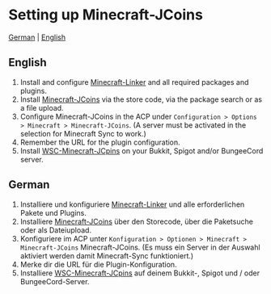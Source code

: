 # Setting up Minecraft-JCoins
[German](#German) | [English](#English)

## English
1. Install and configure [Minecraft-Linker](https://github.com/xXSchrandXx/de.xxschrandxx.wsc.minecraft-linker/blob/main/Setup.md) and all required packages and plugins.
2. Install [Minecraft-JCoins](https://www.woltlab.com/pluginstore/file/7261-minecraft-jcoins/) via the store code, via the package search or as a file upload.
3. Configure Minecraft-JCoins in the ACP under `Configuration > Options > Minecraft > Minecraft-JCoins`. (A server must be activated in the selection for Minecraft Sync to work.)
5. Remember the URL for the plugin configuration.
6. Install [WSC-Minecraft-JCpins](https://github.com/xXSchrandXx/WSC-Minecraft-JCoins/blob/main/Setup.md) on your Bukkit, Spigot and/or BungeeCord server.

## German
1. Installiere und konfiguriere [Minecraft-Linker](https://github.com/xXSchrandXx/de.xxschrandxx.wsc.minecraft-linker/blob/main/Setup.md) und alle erforderlichen Pakete und Plugins.
2. Installiere [Minecraft-JCoins](https://www.woltlab.com/pluginstore/file/7261-minecraft-jcoins/) über den Storecode, über die Paketsuche oder als Dateiupload.
3. Konfiguriere im ACP unter `Konfiguration > Optionen > Minecraft > Minecraft-JCoins` Minecraft-JCoins. (Es muss ein Server in der Auswahl aktiviert werden damit Minecraft-Sync funktioniert.)
5. Merke dir die URL für die Plugin-Konfiguration.
6. Installiere [WSC-Minecraft-JCpins](https://github.com/xXSchrandXx/WSC-Minecraft-JCoins/blob/main/Setup.md) auf deinem Bukkit-, Spigot und / oder BungeeCord-Server.
